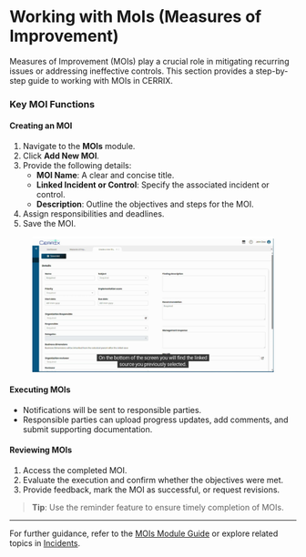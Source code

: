 # Working with MoIs (Measures of Improvement)

Measures of Improvement (MOIs) play a crucial role in mitigating recurring issues or addressing ineffective controls. This section provides a step-by-step guide to working with MOIs in CERRIX.

### Key MOI Functions

#### Creating an MOI

1. Navigate to the **MOIs** module.
2. Click **Add New MOI**.
3. Provide the following details:
   * **MOI Name**: A clear and concise title.
   * **Linked Incident or Control**: Specify the associated incident or control.
   * **Description**: Outline the objectives and steps for the MOI.
4. Assign responsibilities and deadlines.
5. Save the MOI.

<figure><img src="../../../.gitbook/assets/creating_a_moi_page_screenshot_3 (1).jpg" alt=""><figcaption></figcaption></figure>

#### Executing MOIs

* Notifications will be sent to responsible parties.
* Responsible parties can upload progress updates, add comments, and submit supporting documentation.

#### Reviewing MOIs

1. Access the completed MOI.
2. Evaluate the execution and confirm whether the objectives were met.
3. Provide feedback, mark the MOI as successful, or request revisions.

> **Tip**: Use the reminder feature to ensure timely completion of MOIs.

***

For further guidance, refer to the [MOIs Module Guide](./) or explore related topics in [Incidents](../incidents/).
